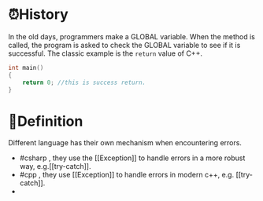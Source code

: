 # ⏰History
In the old days, programmers make a GLOBAL variable. When the method is called, the program is asked to check the GLOBAL variable to see if it is successful. The classic example is the `return` value of C++.
```cpp
int main()
{
	return 0; //this is success return.
}
```

# 📝Definition
Different language has their own mechanism when encountering errors.
- #csharp  , they use the [[Exception]]  to handle errors in a more robust way, e.g.[[try-catch]].
- #cpp , they use [[Exception]] to handle errors in modern c++, e.g. [[try-catch]].
- 
